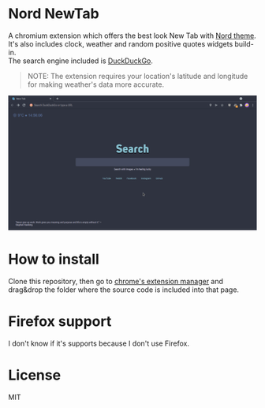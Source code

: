 # Nord NewTab
A chromium extension which offers the best look New Tab with [Nord theme](https://www.nordtheme.com/).<br>
It's also includes clock, weather and random positive quotes widgets build-in.<br>
The search engine included is [DuckDuckGo](https://duckduckgo.com).


> NOTE: The extension requires your location's latitude and longitude for making weather's data more accurate.

![](./assets/screenshot.png)

# How to install
Clone this repository, then go to [chrome's extension manager](chrome://extensions/) and drag&drop the folder where the source code is included into that page.
# Firefox support
I don't know if it's supports because I don't use Firefox.
# License
MIT